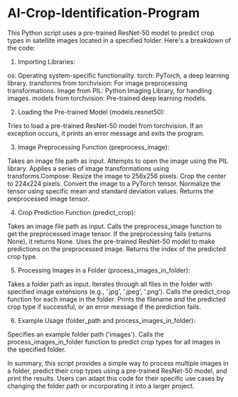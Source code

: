 # AI-Crop-Identification-Program

This Python script uses a pre-trained ResNet-50 model to predict crop types in satellite images located in a specified folder. Here's a breakdown of the code:

1. Importing Libraries:

os: Operating system-specific functionality.
torch: PyTorch, a deep learning library.
transforms from torchvision: For image preprocessing transformations.
Image from PIL: Python Imaging Library, for handling images.
models from torchvision: Pre-trained deep learning models.

2. Loading the Pre-trained Model (models.resnet50):

Tries to load a pre-trained ResNet-50 model from torchvision. If an exception occurs, it prints an error message and exits the program.

3. Image Preprocessing Function (preprocess_image):

Takes an image file path as input.
Attempts to open the image using the PIL library.
Applies a series of image transformations using transforms.Compose:
Resize the image to 256x256 pixels.
Crop the center to 224x224 pixels.
Convert the image to a PyTorch tensor.
Normalize the tensor using specific mean and standard deviation values.
Returns the preprocessed image tensor.

4. Crop Prediction Function (predict_crop):

Takes an image file path as input.
Calls the preprocess_image function to get the preprocessed image tensor.
If the preprocessing fails (returns None), it returns None.
Uses the pre-trained ResNet-50 model to make predictions on the preprocessed image.
Returns the index of the predicted crop type.

5. Processing Images in a Folder (process_images_in_folder):

Takes a folder path as input.
Iterates through all files in the folder with specified image extensions (e.g., '.jpg', '.jpeg', '.png').
Calls the predict_crop function for each image in the folder.
Prints the filename and the predicted crop type if successful, or an error message if the prediction fails.

6. Example Usage (folder_path and process_images_in_folder):

Specifies an example folder path ('images').
Calls the process_images_in_folder function to predict crop types for all images in the specified folder.

In summary, this script provides a simple way to process multiple images in a folder, predict their crop types using a pre-trained ResNet-50 model, and print the results. Users can adapt this code for their specific use cases by changing the folder path or incorporating it into a larger project.
